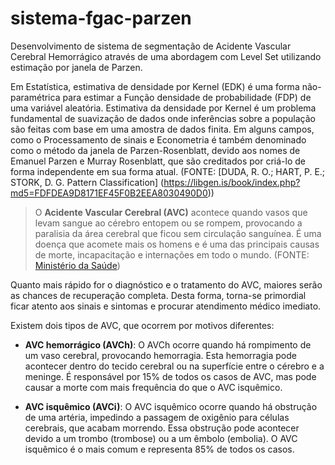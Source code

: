 # sistema-fgac-parzen

Desenvolvimento de sistema de segmentação de Acidente Vascular Cerebral Hemorrágico através de uma abordagem com Level Set utilizando estimação por janela de Parzen. 

Em Estatística, estimativa de densidade por Kernel (EDK) é uma forma não-paramétrica para estimar a Função densidade de probabilidade (FDP) de uma variável aleatória. Estimativa da densidade por Kernel é um problema fundamental de suavização de dados onde inferências sobre a população são feitas com base em uma amostra de dados finita. Em alguns campos, como o Processamento de sinais e Econometria é também denominado como o método da janela de Parzen-Rosenblatt, devido aos nomes de Emanuel Parzen e Murray Rosenblatt, que são creditados por criá-lo de forma independente em sua forma atual. (FONTE: [DUDA, R. O.; HART, P. E.; STORK, D. G. Pattern Classification] (https://libgen.is/book/index.php?md5=FDFDEA9D8171EF45F0B2EEA8030490D0))

> O **Acidente Vascular Cerebral (AVC)** acontece quando vasos que levam sangue ao cérebro entopem ou se rompem, provocando a paralisia da área cerebral que ficou sem circulação sanguínea. É uma doença que acomete mais os homens e é uma das principais causas de morte, incapacitação e internações em todo o mundo. (FONTE: [Ministério da Saúde](https://antigo.saude.gov.br/saude-de-a-z/acidente-vascular-cerebral-avc))

Quanto mais rápido for o diagnóstico e o tratamento do AVC, maiores serão as chances de recuperação completa. Desta forma, torna-se primordial ficar atento aos sinais e sintomas e procurar atendimento médico imediato.

Existem dois tipos de AVC, que ocorrem por motivos diferentes:

- **AVC hemorrágico (AVCh)**: O AVCh ocorre quando há rompimento de um vaso cerebral, provocando hemorragia. Esta hemorragia pode acontecer dentro do tecido cerebral ou na superfície entre o cérebro e a meninge. É responsável por 15% de todos os casos de AVC, mas pode causar a morte com mais frequência do que o AVC isquêmico.

- **AVC isquêmico (AVCi)**: O AVC isquêmico ocorre quando há obstrução de uma artéria, impedindo a passagem de oxigênio para células cerebrais, que acabam morrendo. Essa obstrução pode acontecer devido a um trombo (trombose) ou a um êmbolo (embolia). O AVC isquêmico é o mais comum e representa 85% de todos os casos.




